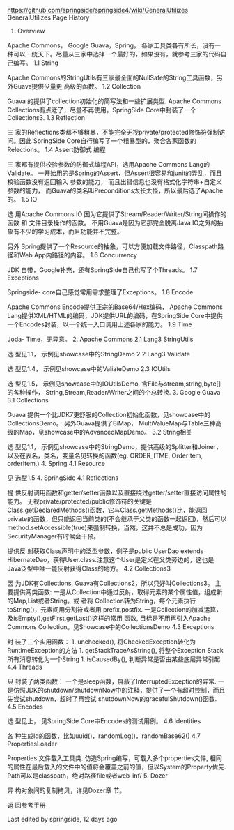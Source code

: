 https://github.com/springside/springside4/wiki/GeneralUtilizes 
GeneralUtilizes
Page History
1. Overview

Apache Commons， Google Guava，Spring， 各家工具类各有所长，没有一种可以一统天下。尽量从三家中选择一个最好的，如果没有，就参考三家的代码自己编写。
1.1 String

Apache Commons的StringUtils有三家最全面的NullSafe的String工具函数，另外Guava提供少量更 高级的函数。
1.2 Collection

Guava 的提供了collection初始化的简写法和一些扩展类型. Apache Commons Collections有点老了，尽量不再使用。SpringSide Core中封装了一个Collections3.
1.3 Reflection

三 家的Reflections类都不够粗暴，不能完全无视private/protected修饰符强制访问。因此 SpringSide Core自行编写了一个粗暴型的，聚合各家函数的Relections。
1.4 Assert防御式 编程

三 家都有提供校验参数的防御式编程API，选用Apache Commons Lang的Validate。
 一开始用的是Spring的Assert，但Assert很容易和junit的弄乱，而且校验函数没有返回输入 参数的能力， 而且出错信息也没有格式化字符串+自定义参数的能力， 而Guava的类名叫Preconditions太长太怪，所以最后选了Apache的。
1.5 IO

选 用Apache Commons IO 因为它提供了Stream/Reader/Writer/String间操作的函数 和 文件目录操作的函数。 不用Guava是因为它那完全脱离Java IO之外的抽象有不少的学习成本，而且功能并不完整。

另外 Spring提供了一个Resource的抽象，可以方便加载文件路径，Classpath路径和Web App内路径的内容。
1.6 Concurrency

JDK 自带，Google补充，还有SpringSide自己也写了个Threads。
1.7 Exceptions

Springside- core自己感觉常用需求整理了Exceptions。
1.8 Encode

Apache Commons Encode提供正宗的Base64/Hex编码， Apache Commons Lang提供XML/HTML的编码，JDK提供URL的编码，在SpringSide Core中提供一个Encodes封装，以一个统一入口调用上述各家的能力。
1.9 Time

Joda- Time，无异意。
2. Apache Commons
2.1 Lang3 StringUtils

选 型见1.1， 示例见showcase中的StringDemo
2.2 Lang3 Validate

选 型见1.4， 示例见showcase中的ValiateDemo
2.3 IOUtils

选 型见1.5， 示例见showcase中的IOUtilsDemo, 含File与stream,string,byte[]的各种操作， String,Stream,Reader/Writer之间的个总转换.
3. Google Guava
3.1 Collections

Guava 提供一个比JDK7更舒服的Collection初始化函数，见showcase中的CollectionsDemo。 另外Guava提供了BiMap， MultiValueMap与Table三种高级的Map，见showcase中的AdvancedMapDemo。
3.2 String相关

选 型见1.1， 示例见showcase中的StringDemo，提供高级的Splitter和Joiner，以及在表名，类名，变量名见转换的函数(eg. ORDER_ITME, OrderItem, orderItem.)
4. Spring
4.1 Resource

见 选型1.5
4. SpringSide
4.1 Reflections

提 供反射调用函数和getter/setter函数以及直接绕过getter/setter直接访问属性的能力。
 无视private/protected/public修饰符的关键是 Class.getDeclaredMethods()函数，它与Class.getMethods()比，能返回 private的函数，但只能返回当前类的(不会继承于父类的函数一起返回)，然后可以 method.setAccessible(true)来强制转换，当然，这并不总是成功，因为 SecurityManager有时候会干预。

提供反 射获取Class声明中的泛型参数，例子是public UserDao extends HibernateDao，获得User.class.注意这个User是定义在父类旁边的，这也是Java泛型中唯一能反射获得Class的地方。
4.2 Collections3

因 为JDK有Collections, Guava有Collections2，所以只好叫Collections3。
 主要提供两类函数:
 一是从Collection中通过反射，取得元素的某个属性值，组成新的Map,List或者String。或 者将 Collection转为String，每个元素执行toString()，元素间用分割符或者用 prefix,postfix.
 一是Collection的加减运算，及isEmpty(),getFirst,getLast()这样的常用 函数, 目标是不用再引入Apache Commons Collection。见Showcase中的CollectionsDemo
4.3 Exceptions

封 装了三个实用函数： 1. unchecked(), 将CheckedException转化为RuntimeException的方法 1. getStackTraceAsString(), 将整个Exception Stack所有消息转化为一个String 1. isCausedBy(), 判断异常是否由某些底层异常引起
4.4 Threads

只 封装了两类函数： 一个是sleep函数，屏蔽了InterruptedException的异常. 一是仿照JDK的shutdown/shutdownNow中的注释，提供了一个有超时控制，而且先尝试shutdown，超时了再尝试 shutdownNow的gracefulShutdown()函数.
4.5 Encodes

选 型见上， 见SpringSide Core中Encodes的测试用例。
4.6 Identities

各 种生成Id的函数，比如uuid()，randomLog()，randomBase62()
4.7 PropertiesLoader

Properties 文件载入工具类. 仿造Spring编写，可载入多个properties文件, 相同的属性在最后载入的文件中的值将会覆盖之前的值，但以System的Property优先. Path可以是classpath，绝对路径file或者web-inf/
5. Dozer

异 构对象间的复制拷贝，详见Dozer章 节。

返 回参考手册

Last edited by springside, 12 days ago